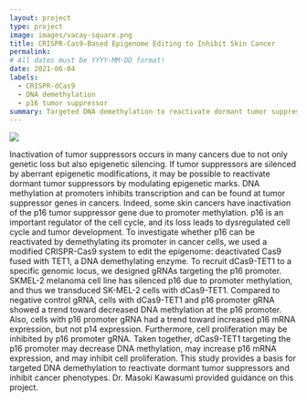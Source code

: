 ```yaml
---
layout: project
type: project
image: images/vacay-square.png
title: CRISPR-Cas9-Based Epigenome Editing to Inhibit Skin Cancer
permalink: 
# All dates must be YYYY-MM-DD format!
date: 2021-06-04
labels:
  - CRISPR-dCas9
  - DNA demethylation
  - p16 tumor suppressor
summary: Targeted DNA demethylation to reactivate dormant tumor suppressors and inhibit cancer phenotypes
---
```


<img class="ui medium right floated rounded image" src="../images/vacay-home-page.png">

Inactivation of tumor suppressors occurs in many cancers due to not only genetic loss but also epigenetic silencing. If tumor suppressors are silenced by aberrant epigenetic modifications, it may be possible to reactivate dormant tumor suppressors by modulating epigenetic marks. DNA methylation at promoters inhibits transcription and can be found at tumor suppressor genes in cancers. Indeed, some skin cancers have inactivation of the p16 tumor suppressor gene due to promoter methylation. p16 is an important regulator of the cell cycle, and its loss leads to dysregulated cell cycle and tumor development. To investigate whether p16 can be reactivated by demethylating its promoter in cancer cells, we used a modified CRISPR-Cas9 system to edit the epigenome: deactivated Cas9 fused with TET1, a DNA demethylating enzyme. To recruit dCas9-TET1 to a specific genomic locus, we designed gRNAs targeting the p16 promoter. SKMEL-2 melanoma cell line has silenced p16 due to promoter methylation, and thus we transduced SK-MEL-2 cells with dCas9-TET1. Compared to negative control gRNA, cells with dCas9-TET1 and p16 promoter gRNA showed a trend toward decreased DNA methylation at the p16 promoter. Also, cells with p16 promoter gRNA had a trend toward increased p16 mRNA expression, but not p14 expression. Furthermore, cell proliferation may be inhibited by p16 promoter gRNA. Taken together, dCas9-TET1 targeting the p16 promoter may decrease DNA methylation, may increase p16 mRNA expression, and may inhibit cell proliferation. This study provides a basis for targeted DNA demethylation to reactivate dormant tumor suppressors and inhibit cancer phenotypes. Dr. Masoki Kawasumi provided guidance on this project.
